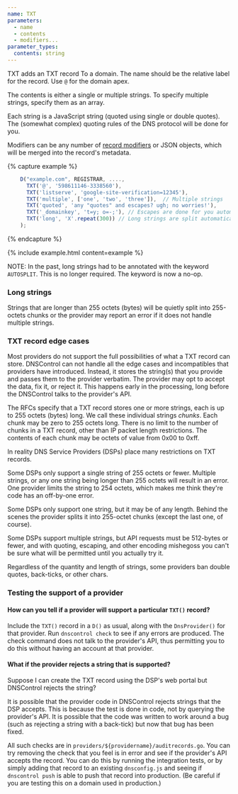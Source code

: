 ```yaml
---
name: TXT
parameters:
  - name
  - contents
  - modifiers...
parameter_types:
  contents: string
---
```


TXT adds an TXT record To a domain. The name should be the relative
label for the record. Use `@` for the domain apex.

The contents is either a single or multiple strings.  To
specify multiple strings, specify them as an array.

Each string is a JavaScript string (quoted using single or double
quotes).  The (somewhat complex) quoting rules of the DNS protocol
will be done for you.

Modifiers can be any number of [record modifiers](#record-modifiers) or JSON objects, which will be merged into the record's metadata.

{% capture example %}
```js
    D("example.com", REGISTRAR, ....,
      TXT('@', '598611146-3338560'),
      TXT('listserve', 'google-site-verification=12345'),
      TXT('multiple', ['one', 'two', 'three']),  // Multiple strings
      TXT('quoted', 'any "quotes" and escapes? ugh; no worries!'),
      TXT('_domainkey', 't=y; o=-;'), // Escapes are done for you automatically.
      TXT('long', 'X'.repeat(300)) // Long strings are split automatically.
    );
```
{% endcapture %}

{% include example.html content=example %}

NOTE: In the past, long strings had to be annotated with the keyword
`AUTOSPLIT`. This is no longer required. The keyword is now a no-op.

### Long strings

Strings that are longer than 255 octets (bytes) will be quietly
split into 255-octets chunks or the provider may report an error
if it does not handle multiple strings.


### TXT record edge cases

Most providers do not support the full possibilities of what a TXT
record can store.  DNSControl can not handle all the edge cases
and incompatibles that providers have introduced.  Instead, it
stores the string(s) that you provide and passes them to the provider
verbatim. The provider may opt to accept the data, fix it, or
reject it. This happens early in the processing, long before
the DNSControl talks to the provider's API.

The RFCs specify that a TXT record stores one or more strings,
each is up to 255 octets (bytes) long. We call these individual
strings *chunks*.  Each chunk may be zero to 255 octets long.
There is no limit to the number of chunks in a TXT record,
other than IP packet length restrictions.  The contents of each chunk
may be octets of value from 0x00 to 0xff.

In reality DNS Service Providers (DSPs) place many restrictions on TXT
records.

Some DSPs only support a single string of 255 octets or fewer.
Multiple strings, or any one string being longer than 255 octets will
result in an error. One provider limits the string to 254 octets,
which makes me think they're code has an off-by-one error.

Some DSPs only support one string, but it may be of any length.
Behind the scenes the provider splits it into 255-octet chunks
(except the last one, of course).

Some DSPs support multiple strings, but API requests must be 512-bytes
or fewer, and with quoting, escaping, and other encoding mishegoss
you can't be sure what will be permitted until you actually try it.

Regardless of the quantity and length of strings, some providers ban
double quotes, back-ticks, or other chars.

### Testing the support of a provider

#### How can you tell if a provider will support a particular `TXT()` record?

Include the `TXT()` record in a `D()` as usual, along
with the `DnsProvider()` for that provider.  Run `dnscontrol check` to
see if any errors are produced.  The check command does not talk to
the provider's API, thus permitting you to do this without having an
account at that provider.

#### What if the provider rejects a string that is supported?

Suppose I can create the TXT record using the DSP's web portal but
DNSControl rejects the string?

It is possible that the provider code in DNSControl rejects strings
that the DSP accepts.  This is because the test is done in code, not
by querying the provider's API.  It is possible that the code was
written to work around a bug (such as rejecting a string with a
back-tick) but now that bug has been fixed.

All such checks are in `providers/${providername}/auditrecords.go`.
You can try removing the check that you feel is in error and see if
the provider's API accepts the record.  You can do this by running the
integration tests, or by simply adding that record to an existing
`dnsconfig.js` and seeing if `dnscontrol push` is able to push that
record into production. (Be careful if you are testing this on a
domain used in production.)
